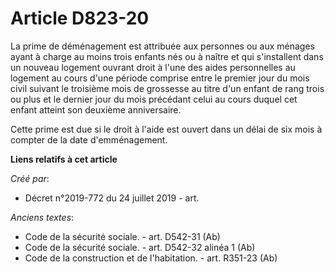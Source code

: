 # Article D823-20

La prime de déménagement est attribuée aux personnes ou aux ménages ayant à charge au moins trois enfants nés ou à naître et
qui s'installent dans un nouveau logement ouvrant droit à l'une des aides personnelles au logement au cours d'une période
comprise entre le premier jour du mois civil suivant le troisième mois de grossesse au titre d'un enfant de rang trois ou
plus et le dernier jour du mois précédant celui au cours duquel cet enfant atteint son deuxième anniversaire.

Cette prime est due si le droit à l'aide est ouvert dans un délai de six mois à compter de la date d'emménagement.

**Liens relatifs à cet article**

_Créé par_:

  - Décret n°2019-772 du 24 juillet 2019 - art.

_Anciens textes_:

  - Code de la sécurité sociale. - art. D542-31 (Ab)
  - Code de la sécurité sociale. - art. D542-32 alinéa 1 (Ab)
  - Code de la construction et de l'habitation. - art. R351-23 (Ab)
